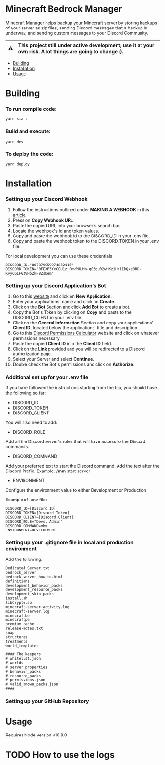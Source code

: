 # Minecraft Bedrock Manager

Minecraft Manager helps backup your Minecraft server by storing backups of your server as zip files, sending Discord messages that a backup is underway, and sending custom messages to your Discord Community.

| :warning: | This project still under active development; use it at your own risk. A lot things are going to change :). |
| :-------: | :--------------------------------------------------------------------------------------------------------- |

- [Building](#building)
- [Installation](#installation)
- [Usage](#usage)

# Building

### To run compile code:

```
yarn start
```

### Build and execute:

```
yarn dev
```

### To deploy the code:

```
yarn deploy
```

# Installation

### Setting up your Discord Webhook

1. Follow the instructions outlined under **MAKING A WEBHOOK** in this [article](https://support.discord.com/hc/en-us/articles/228383668-Intro-to-Webhooks).
2. Press on **Copy Webhook URL**
3. Paste the copied URL into your browser's search bar.
4. Locate the webhook's id and token values.
5. Copy and paste the webhook id to the DISCORD_ID in your .env file.
6. Copy and paste the webhook token to the DISCORD_TOKEN in your .env file.

For local development you can use these credentials

```
DISCORD_ID="807879959074832415"
DISCORD_TOKEN="0FEXP3YxCCU1z_FnwPHLMb-q0ZquR2wHKziHn1IkQxe3RD-KvyCGIFG2VHbZkF8ZsDem"
```

### Setting up your Discord Application's Bot

1. Go to this [website](https://discord.com/developers/applications) and click on **New Application**.
2. Enter your applications' name and click on **Create**.
3. Click on the **Bot** Section and click **Add Bot** to create a bot.
4. Copy the Bot's Token by clicking on **Copy** and paste to the DISCORD_CLIENT in your .env file.
5. Click on the **General Information** Section and copy your applications' **Client ID**, located below the applications' title and description.
6. Go to this [Discord Permissions Calculator](https://discordapi.com/permissions.html) website and click on whatever permissions necessary.
7. Paste the copied **Client ID** into the **Client ID** field.
8. Click on the **Link** provided and you will be redirected to a Discord authorization page.
9. Select your Server and select **Continue**.
10. Double check the Bot's permissions and click on **Authorize**.

### Additional set up for your .env file

If you have followed the instructions starting from the top, you should have the following so far:

- DISCORD_ID
- DISCORD_TOKEN
- DISCORD_CLIENT

You will also need to add:

- DISCORD_ROLE

Add all the Discord server's roles that will have access to the Discord commands.

- DISCORD_COMMAND

Add your preferred text to start the Discord command. Add the text after the Discord Prefix. Example: /**mm** start server

- ENVIRONMENT

Configure the environment value to either Development or Production

Example of .env file:

```
DISCORD_ID=[Discord ID]
DISCORD_TOKEN=[Discord Token]
DISCORD_CLIENT=[Discord Client]
DISCORD_ROLE="Devs, Admin"
DISCORD_COMMAND=mbm
ENVIRONMENT=DEVELOPMENT
```

### Setting up your .gitignore file in local and production environment

Add the following:

```
Dedicated_Server.txt
bedrock_server
bedrock_server_how_to.html
definitions
development_behavior_packs
development_resource_packs
development_skin_packs
install.sh
libCrypto.so
minecraft-server-activity.log
minecraft-server.log
minecraftbe
minecraftpe
premium_cache
release-notes.txt
snap
structures
treatments
world_templates

#### The keepers
# whitelist.json
# worlds
# server.properties
# behavior_packs
# resource_packs
# permissions.json
# valid_known_packs.json
####
```

### Setting up your GitHub Repository

# Usage

Requires Node version v16.8.0

# TODO How to use the logs
